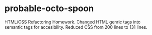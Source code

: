 # probable-octo-spoon
HTML/CSS Refactoring Homework.
Changed HTML genric tags into semantic tags for accesibility. 
Reduced CSS from 200 lines to 131 lines. 

